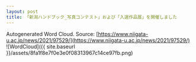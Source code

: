 ```yaml
---
layout: post
title: 「新潟ハンドブック_写真コンテスト」および「入選作品展」を開催しました
---
```

Autogenerated Word Cloud.
Source\: [https://www.niigata-u.ac.jp/news/2021/97529/](https://www.niigata-u.ac.jp/news/2021/97529/)
![WordCloud]({{ site.baseurl }}/assets/8fa1f8e7f0e3e0f08313967c14ce97fb.png)